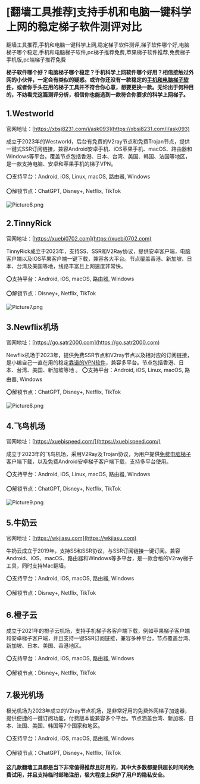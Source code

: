# [翻墙工具推荐]支持手机和电脑一键科学上网的稳定梯子软件测评对比
翻墙工具推荐,手机和电脑一键科学上网,稳定梯子软件测评,梯子软件哪个好,电脑梯子哪个稳定,手机和电脑梯子软件,pc梯子推荐免费,苹果梯子软件推荐,免费梯子手机版,pc端梯子推荐免费

**梯子软件哪个好？电脑梯子哪个稳定？手机科学上网软件哪个好用？相信接触过外网的小伙伴，一定会有类似的疑惑。或许你还没有一款稳定的[手机和电脑梯子软件](https://github.com/wallmama/best-vpn-china/issues/3)，或者你手头在用的梯子工具并不符合你心意，想要更换一款。无论出于何种目的，不妨看完这篇测评分析，相信你也能选到一款符合你要求的科学上网梯子。**

## 1.Westworld
官网地址：[https://xbsj8231.com/i/ask093](https://xbsj8231.com/i/ask093)

成立于2023年的Westworld，后台有免费的V2ray节点和免费Trojan节点，提供一键式SSR订阅链接，兼容Android安卓手机、iOS苹果手机、macOS、路由器和Windows等平台。覆盖节点包括香港、日本、台湾、美国、韩国、法国等地区，是一款支持电脑、安卓和苹果手机的梯子VPN。

⭕支持平台：Android, iOS, Linux, macOS, 路由器, Windows

⭕解锁节点：ChatGPT, Disney+, Netflix, TikTok

![Picture6.png](https://p.inari.site/usr/795/673d5741af36a.png)

## 2.TinnyRick
官网地址：[https://xuebi0702.com](https://xuebi0702.com)

TinnyRick成立于2023年，支持SS、SSR和V2Ray协议，提供安卓客户端，电脑客户端以及IOS苹果客户端一键下载，兼容各大平台。节点覆盖香港、新加坡、日本、台湾及美国等地，线路丰富且上网速度非常快。

⭕支持平台：Android, iOS, macOS, 路由器, Windows

⭕解锁节点：Disney+, Netflix, TikTok

![Picture7.png](https://p.inari.site/usr/795/673d57425d43d.png)
## 3.Newflix机场
官网地址：[https://go.satr2000.com](https://go.satr2000.com)

Newflix机场于2023年，提供免费SSR节点和V2ray节点以及相对应的订阅链接，是小编自己一直在用的稳定[靠谱的VPN软件](https://github.com/gelangtai/free)，兼容多平台。节点包括香港、日本、台湾、美国、新加坡等地
。
⭕支持平台：Android, iOS, Linux, macOS, 路由器, Windows

⭕解锁节点：ChatGPT, Disney+, Netflix, TikTok

![Picture8.png](https://p.inari.site/usr/795/673d5742c6304.png)
## 4.飞鸟机场
官网地址：[https://xuebispeed.com/](https://xuebispeed.com/)

成立于2023年的飞鸟机场，采用V2Ray及Trojan协议，为用户提供[免费电脑梯子](https://github.com/wallmama/best-vpn-china/issues/1)客户端下载，以及免费Android安卓梯子客户端下载，支持多平台使用。

⭕支持平台：Android, iOS, Linux, macOS, 路由器, Windows

⭕解锁节点：ChatGPT, Disney+, Netflix, TikTok

![Picture9.png](https://p.inari.site/usr/795/673d5747025c2.png)

## 5.牛奶云
官网地址：[https://wkjiasu.com](https://wkjiasu.com)

牛奶云成立于2019年，支持SS和SSR协议，与SSR订阅链接一键订阅。兼容Android、iOS、macOS、路由器和Windows等多平台，是一款合格的V2ray梯子工具，同时支持Mac翻墙。

⭕支持平台：Android, iOS, macOS, 路由器, Windows

⭕解锁节点：Disney+, Netflix, TikTok

## 6.橙子云
成立于2021年的橙子云机场，支持手机梯子各客户端下载，例如苹果梯子客户端和安卓梯子客户端，并且支持一键SSR订阅链接，兼容多种平台，节点覆盖台湾、新加坡、日本、美国、香港地区。

⭕支持平台：Android, iOS, macOS, 路由器, Windows

⭕解锁节点：Disney+, Netflix, TikTok

## 7.极光机场
极光机场为2023年成立的V2ray节点机场，是非常好用的免费外网梯子加速器，提供便捷的一键订阅功能，付费版本能兼容多个平台。节点涵盖台湾、新加坡、日本、法国、美国、韩国等7个国家和地区。

⭕支持平台：Android, iOS, macOS, 路由器, Windows

⭕解锁节点：ChatGPT, Disney+, Netflix, TikTok

**这几款翻墙工具都是当下非常值得推荐且好用的，其中大多数都提供超长时间的免费试用，并且支持临时邮箱注册，极大程度上保护了用户的隐私安全。**
